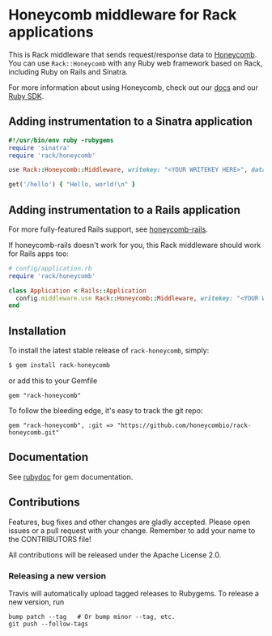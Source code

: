 # Honeycomb middleware for Rack applications

This is Rack middleware that sends request/response data to [Honeycomb](https://honeycomb.io).  You can use `Rack::Honeycomb` with any Ruby web framework based on Rack, including Ruby on Rails and Sinatra.

For more information about using Honeycomb, check out our [docs](https://honeycomb.io/docs) and our [Ruby SDK](https://honeycomb.io/docs/connect/ruby/).

## Adding instrumentation to a Sinatra application

```ruby
#!/usr/bin/env ruby -rubygems
require 'sinatra'
require 'rack/honeycomb'

use Rack::Honeycomb::Middleware, writekey: "<YOUR WRITEKEY HERE>", dataset: "<YOUR DATASET NAME HERE>"

get('/hello') { "Hello, world!\n" }
```

## Adding instrumentation to a Rails application

For more fully-featured Rails support, see [honeycomb-rails](https://github.com/honeycombio/honeycomb-rails).

If honeycomb-rails doesn't work for you, this Rack middleware should work for Rails apps too:

```ruby
# config/application.rb
require 'rack/honeycomb'

class Application < Rails::Application
  config.middleware.use Rack::Honeycomb::Middleware, writekey: "<YOUR WRITEKEY HERE>", dataset: "<YOUR DATASET NAME HERE>"
end
```

## Installation

To install the latest stable release of `rack-honeycomb`, simply:

```bash
$ gem install rack-honeycomb
```

or add this to your Gemfile

```
gem "rack-honeycomb"
```

To follow the bleeding edge, it's easy to track the git repo:

```
gem "rack-honeycomb", :git => "https://github.com/honeycombio/rack-honeycomb.git"
```

## Documentation

See [rubydoc](http://www.rubydoc.info/gems/rack-honeycomb/) for gem documentation.

## Contributions

Features, bug fixes and other changes are gladly accepted. Please
open issues or a pull request with your change. Remember to add your name to the
CONTRIBUTORS file!

All contributions will be released under the Apache License 2.0.

### Releasing a new version

Travis will automatically upload tagged releases to Rubygems. To release a new
version, run
```
bump patch --tag   # Or bump minor --tag, etc.
git push --follow-tags
```
